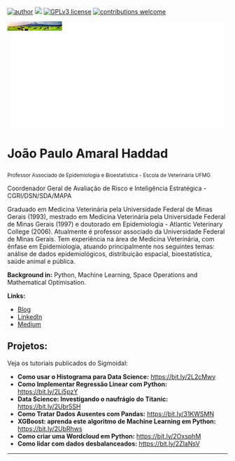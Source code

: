 [![author](https://img.shields.io/badge/author-carlosfab-red.svg)](https://www.linkedin.com/in/carlosfab) [![](https://img.shields.io/badge/python-3.7+-blue.svg)](https://www.python.org/downloads/release/python-365/) [![GPLv3 license](https://img.shields.io/badge/License-GPLv3-blue.svg)](http://perso.crans.org/besson/LICENSE.html) [![contributions welcome](https://img.shields.io/badge/contributions-welcome-brightgreen.svg?style=flat)](https://github.com/carlosfab/data_science/issues)

<p align="center">
  <img src="banner.png" width="999" height="243" >
</p>

# João Paulo Amaral Haddad
<Sub>Professor Associado de Epidemiologia e Bioestatística - Escola de Veterinária UFMG</Sub>
<P>Coordenador Geral de Avaliação de Risco e Inteligência Estratégica - CGRI/DSN/SDA/MAPA</P>

Graduado em Medicina Veterinária pela Universidade Federal de Minas Gerais (1993), mestrado em Medicina Veterinária pela Universidade Federal de Minas Gerais (1997) e doutorado em Epidemiologia - Atlantic Veterinary College (2006). Atualmente é professor associado da Universidade Federal de Minas Gerais. Tem experiência na área de Medicina Veterinária, com ênfase em Epidemiologia, atuando principalmente nos seguintes temas: análise de dados epidemiológicos, distribuição espacial, bioestatística, saúde animal e pública.

**Background in:** Python, Machine Learning, Space Operations and Mathematical Optimisation.

**Links:**
* [Blog](http://sigmoidal.ai)
* [LinkedIn](https://www.linkedin.com/in/carlosfab)
* [Medium](https://www.medium.com)


## Projetos:
Veja os tutoriais publicados do Sigmoidal:

* **Como usar o Histograma para Data Science:** https://bit.ly/2L2cMwy
* **Como Implementar Regressão Linear com Python:** https://bit.ly/2Li5pzY
* **Data Science: Investigando o naufrágio do Titanic:** https://bit.ly/2Ubr5SH
* **Como Tratar Dados Ausentes com Pandas:** https://bit.ly/31KWSMN
* **XGBoost: aprenda este algoritmo de Machine Learning em Python:** https://bit.ly/2UbRhws
* **Como criar uma Wordcloud em Python:** https://bit.ly/2OxsphM
* **Como lidar com dados desbalanceados:** https://bit.ly/2ZlaNsV

---




